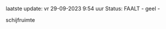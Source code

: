 laatste update: 
vr 29-09-2023  9:54   uur 
Status: FAALT - geel - 
<div class="service Y">schijfruimte</div>